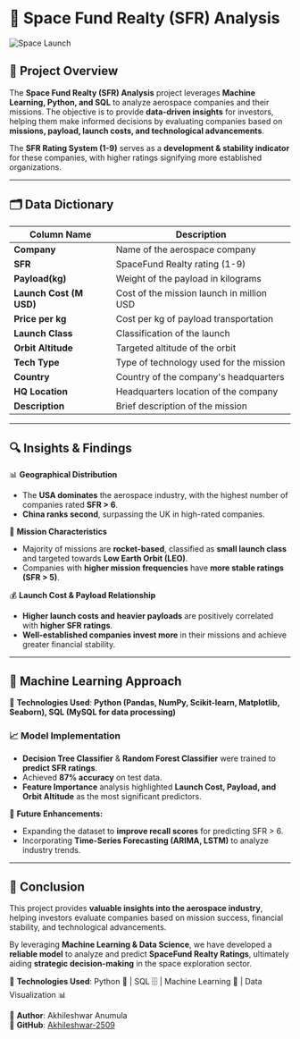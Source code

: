 # 🚀 Space Fund Realty (SFR) Analysis

![Space Launch](https://c4.wallpaperflare.com/wallpaper/81/233/257/smoke-cape-canaveral-rocket-falcon-9-wallpaper-preview.jpg)

## 📌 Project Overview

The **Space Fund Realty (SFR) Analysis** project leverages **Machine Learning, Python, and SQL** to analyze aerospace companies and their missions. The objective is to provide **data-driven insights** for investors, helping them make informed decisions by evaluating companies based on **missions, payload, launch costs, and technological advancements**. 

The **SFR Rating System (1-9)** serves as a **development & stability indicator** for these companies, with higher ratings signifying more established organizations.

---
## 🗂️ Data Dictionary

| Column Name         | Description                                           |
|---------------------|-------------------------------------------------------|
| **Company**         | Name of the aerospace company                         |
| **SFR**             | SpaceFund Realty rating (1-9)                         |
| **Payload(kg)**     | Weight of the payload in kilograms                    |
| **Launch Cost (M USD)** | Cost of the mission launch in million USD     |
| **Price per kg**    | Cost per kg of payload transportation                 |
| **Launch Class**    | Classification of the launch                          |
| **Orbit Altitude**  | Targeted altitude of the orbit                        |
| **Tech Type**       | Type of technology used for the mission               |
| **Country**         | Country of the company's headquarters                 |
| **HQ Location**     | Headquarters location of the company                   |
| **Description**     | Brief description of the mission                       |

---
## 🔍 Insights & Findings

📊 **Geographical Distribution**
- The **USA dominates** the aerospace industry, with the highest number of companies rated **SFR > 6**.
- **China ranks second**, surpassing the UK in high-rated companies.

🚀 **Mission Characteristics**
- Majority of missions are **rocket-based**, classified as **small launch class** and targeted towards **Low Earth Orbit (LEO)**.
- Companies with **higher mission frequencies** have **more stable ratings (SFR > 5)**.

💰 **Launch Cost & Payload Relationship**
- **Higher launch costs and heavier payloads** are positively correlated with **higher SFR ratings**.
- **Well-established companies invest more** in their missions and achieve greater financial stability.

---
## 🧠 Machine Learning Approach

🔹 **Technologies Used**: **Python (Pandas, NumPy, Scikit-learn, Matplotlib, Seaborn), SQL (MySQL for data processing)**

### 📈 Model Implementation
- **Decision Tree Classifier** & **Random Forest Classifier** were trained to **predict SFR ratings**.
- Achieved **87% accuracy** on test data.
- **Feature Importance** analysis highlighted **Launch Cost, Payload, and Orbit Altitude** as the most significant predictors.

📌 **Future Enhancements:**
- Expanding the dataset to **improve recall scores** for predicting SFR > 6.
- Incorporating **Time-Series Forecasting (ARIMA, LSTM)** to analyze industry trends.

---
## 📢 Conclusion

This project provides **valuable insights into the aerospace industry**, helping investors evaluate companies based on mission success, financial stability, and technological advancements. 

By leveraging **Machine Learning & Data Science**, we have developed a **reliable model** to analyze and predict **SpaceFund Realty Ratings**, ultimately aiding **strategic decision-making** in the space exploration sector.

🚀 **Technologies Used**: Python 🐍 | SQL 🗄 | Machine Learning 🤖 | Data Visualization 📊

🔗 **Author**: Akhileshwar Anumula  
🔗 **GitHub**: [Akhileshwar-2509](https://github.com/Akhileshwar-2509)
